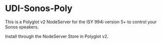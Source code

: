 # UDI-Sonos-Poly

This is a Polyglot v2 NodeServer for the ISY 994i version 5+ to control your Sonos speakers.

Install through the NodeServer Store in Polyglot v2.
